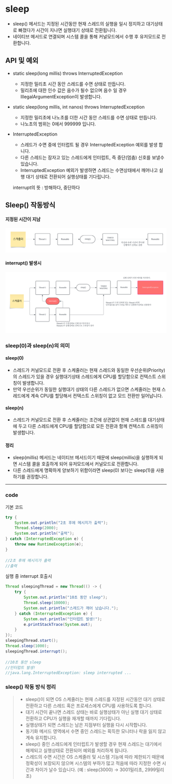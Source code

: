 # sleep

- sleep() 메서드는 지정된 시간동안 현재 스레드의 실행을 일시 정지하고 대기상태로 빠졌다가 시간이 지나면 실행대기 상태로 전환됩니다.
- 네이티브 메서드로 연결되며 시스템 콜을 통해 커널모드에서 수행 후 유저모드로 전환합니다.

## API 및 예외
- static sleep(long millis) throws InterruptedException
  - 지정한 밀리초 시간 동안 스레드를 수면 상태로 만듭니다.
  - 밀리초에 대한 인수 값은 음수가 될수 없으며 음수 일 경우 IllegalArgumentException이 발생합니다.
- static sleep(long millis, int nanos) throws InterruptedException
    - 지정한 밀리초에 나노초를 더한 시간 동안 스레드를 수면 상태로 만듭니다.
    - 나노초의 범위는 0에서 999999 입니다.
- InterruptedException
    - 스레드가 수면 중에 인터럽트 될 경우 InterruptedException 예외를 발생 합니다.
    - 다른 스레드는 잠자고 있는 스레드에게 인터럽트, 즉 중단(멈춤) 신호를 보낼수 있습니다.
    - InterruptedException 예외가 발생하면 스레드는 수면상태에서 깨어나고 실행 대기 상태로 전환되어 실행상태를 기다립니다.

  interrupt의 뜻 : 방해하다, 중단하다


## Sleep() 작동방식

#### 지정된 시간이 지남
![sleep](./img/thread/sleep.png)
#### interrupt() 발생시
![interrupt](./img/thread/interrupt.png)


### sleep(0)과 sleep(n)의 의미
#### sleep(0)
- 스레드가 커널모드로 전환 후 스케줄러는 현재 스레드와 동일한 우선순위(Priority)의 스레드가 있을 경우 실행대기상태 스레드에게 CPU를 할당함으로 컨텍스트 스위칭이 발생합니다.
- 만약 우선순위가 동일한 실행대기 상태의 다른 스레드가 없으면 스케줄러는 현재 스레드에게 계속 CPU를 할당해서 컨텍스트 스위칭이 없고 모드 전환만 일어납니다.

#### sleep(n)
- 스레드가 커널모드로 전환 후 스케줄러는 조건에 상관없이 현재 스레드를 대기상태에 두고 다른 스레드에게 CPU를 할당함으로 모든 전환과 함께 컨텍스트 스위칭이 발생합니다.
#### 정리
- sleep(millis) 메서드는 네이티브 메서드이기 때문에 sleep(millis)을 실행하게 되면 시스템 콜을 호출하게 되어 유저모드에서 커널모드로 전환합니다.
- 다른 스레드에게 명확하게 양보하기 위함이라면 sleep(0) 보다는 sleep(1)을 사용하기를 권장합니다.

- - -

### code
기본 코드
```java
try {
    System.out.println("2초 후에 메시지가 출력");
    Thread.sleep(2000);
    System.out.println("출력");
} catch (InterruptedException e) {
    throw new RuntimeException(e);
}

//2초 후에 메시지가 출력
//출력
```

실행 중 interrupt 호출시
```java
Thread sleepingThread = new Thread(() -> {
    try {
        System.out.println("10초 동안 sleep");
        Thread.sleep(10000);
        System.out.println("스레드가 깨어 났습니다.");
    } catch (InterruptedException e) {
        System.out.println("인터럽트 발생!");
        e.printStackTrace(System.out);
    }
});
sleepingThread.start();
Thread.sleep(1000);
sleepingThread.interrupt();

//10초 동안 sleep
//인터럽트 발생!
//java.lang.InterruptedException: sleep interrupted ...
```

### sleep() 작동 방식 정리
> - sleep()이 되면 OS 스케줄러는 현재 스레드를 지정된 시간동안 대기 상태로 전환하고 다른 스레드 혹은 프로세스에게 CPU를 사용하도록 합니다.
> - 대기 시간이 끝나면 스레드 상태는 바로 실행상태가 아닌 실행 대기 상태로 전환하고 CPU가 실행을 재개할 때까지 기다립니다.
> - 실행상태가 되면 스레드는 남은 지점부터 실행을 다시 시작합니다.
> - 동기화 메서드 영역에서 수면 중인 스레드는 획득한 모니터나 락을 잃지 않고 계속 유지합니다.
> - sleep() 중인 스레드에게 인터럽트가 발생할 경우 현재 스레드는 대기에서 해제되고 실행상태로 전환되어 예외를 처리하게 됩니다.
> - 스레드의 수면 시간은 OS 스케줄러 및 시스템 기능에 따라 제한되기 때문에 정확성이 보장되지 않으며 시스템의 부하가 많고 적음에 따라 지정한 수면 시간과 차이가 날수 있습니다. (예 : sleep(3000) -> 3001밀리초, 2999밀리초)